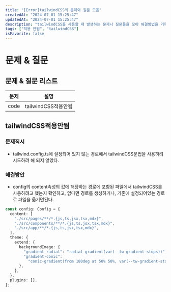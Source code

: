 ```yaml
---
title: "[Error]tailwindCSS의 문제와 질문 모음"
createdAt: "2024-07-01 15:25:47"
updatedAt: "2024-07-01 15:25:47"
description: "tailwindCSS를 사용할 때 발생하는 문제나 질문들을 모아 해결방법을 기록"
tags: ["적용 안됨", "tailwindCSS"]
isFavorite: false
---
```


# 문제 & 질문

## 문제 & 질문 리스트

| 문제 | 설명                |
| ---- | ------------------- |
| code | tailwindCSS적용안됨 |

## tailwindCSS적용안됨

### 문제직시

- tailwind.config.ts에 설정되어 있지 않는 경로에서 tailwindCSS문법을 사용하려 시도하려 해 되지 않았다.

### 해결방안

- config의 content속성의 값에 해당하는 경로에 포함된 파일에서 tailwindCSS를 사용하려고 했는지 확인하고, 없다면 경로를 생성하거나, 기존에 설정되어있는 경로로 파일을 옮기면된다.

```ts
const config: Config = {
  content: [
    "./src/pages/**/*.{js,ts,jsx,tsx,mdx}",
    "./src/components/**/*.{js,ts,jsx,tsx,mdx}",
    "./src/app/**/*.{js,ts,jsx,tsx,mdx}",
  ],
  theme: {
    extend: {
      backgroundImage: {
        "gradient-radial": "radial-gradient(var(--tw-gradient-stops))",
        "gradient-conic":
          "conic-gradient(from 180deg at 50% 50%, var(--tw-gradient-stops))",
      },
    },
  },
  plugins: [],
};
```
